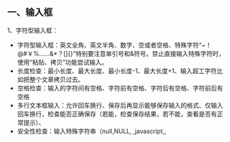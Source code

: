 ## 一、输入框
1、字符型输入框：
* 字符型输入框：英文全角、英文半角、数字、空或者空格、特殊字符“~！@#￥%……&*？[]{}”特别要注意单引号和&符号。禁止直接输入特殊字符时，使用“粘贴、拷贝”功能尝试输入。
* 长度检查：最小长度、最大长度、最小长度-1、最大长度+1、输入超工字符比如把整个文章拷贝过去。
* 空格检查：输入的字符间有空格、字符前有空格、字符后有空格、字符前后有空格
* 多行文本框输入：允许回车换行、保存后再显示能够保存输入的格式、仅输入回车换行，检查能否正确保存（若能，检查保存结果，若不能，查看是否有正常提示）、
* 安全性检查：输入特殊字符串（null,NULL, ,javascript,<script>,</script>,<title>,<html>,<td>）、输入脚本函数(<script>alert("abc")</script>)、doucment.write("abc")、<b>hello</b>）
2、数值型输入框：
* 边界值：最大值、最小值、最大值+1、最小值-1 
* 位数：最小位数、最大位数、最小位数-1最大位数+1、输入超长值、输入整数 
* 异常值、特殊字符：输入空白（NULL）、空格或"~!@#$%^&*()_+{}|[]\:"<>?;',./?;:'-=等可能导致系统错误的字符、禁止直接输入特殊字符时，尝试使用粘贴拷贝查看是否能正常提交、word中的特殊功能，通过剪贴板拷贝到输入框，分页符，分节符类似公式的上下标等、数值的特殊符号如∑，㏒，㏑，∏，+，-等、
输入负整数、负小数、分数、输入字母或汉字、小数（小数前0点舍去的情况，多个小数点的情况）、首位为0的数字如01、02、科学计数法是否支持1.0E2、全角数字与半角数字、数字与字母混合、16进制，8进制数值、货币型输入（允许小数点后面几位）、
* 安全性检查：不能直接输入就copy
3、日期型输入框：
* 合法性检查：(输入0日、1日、32日)、月输入[1、3、5、7、8、10、12]、日输入[31]、月输入[4、6、9、11]、日输入[30][31]、输入非闰年，月输入[2]，日期输入[28、29]、输入闰年，月输入[2]、日期输入[29、30]、月输入[0、1、12、13]
* 异常值、特殊字符：输入空白或NULL、输入~！@#￥%……&*（）{}[]等可能导致系统错误的字符
* 安全性检查：不能直接输入，就copy，是否数据检验出错？
4、信息重复:在一些需要命名,且名字应该唯一的信息输入重复的名字或ID,看系统有没有处理,会否报错,重名包括是否区分大小写,以及在输入内容的前后输入空格,系统是否作出正确处理.
## 二、搜索功能
若查询条件为输入框，则参考输入框对应类型的测试方法
1、功能实现：
* 如果支持模糊查询，搜索名称中任意一个字符是否能搜索到
* 比较长的名称是否能查到
* 输入系统中不存在的与之匹配的条件
* 用户进行查询操作时，一般情况是不进行查询条件的清空，除非需求特殊说明。
2、组合测试：
* 不同查询条件之间来回选择，是否出现页面错误（单选框和多选框最容易出错）
* 测试多个查询条件时，要注意查询条件的组合测试，可能不同组合的测试会报错。
 
## 三、添加、修改功能
1、特殊键：（1）是否支持Tab键 （2）是否支持回车键    
2、提示信息：（1）不符合要求的地方是否有错误提示   
3、唯一性：（1）字段唯一的，是否可以重复添加，添加后是否能修改为已存在的字段（字段包括区分大小写以及在输入的内容前后输入空格，保存后，数据是否真的插入到数据库中，注意保存后数据的正确性）    
4、数据 正确性：    
* 对编辑页的每个编辑项进行修改，点击保存，是否可以保存成功，检查想关联的数据是否得到更新。
* 进行必填项检查（即是否给出提示以及提示后是否依然把数据存到数据库中；是否提示后出现页码错乱等）
* 是否能够连续添加（针对特殊情况）
* 在编辑的时候，注意编辑项的长度限制，有时在添加的时候有，在编辑的时候却没有（注意要添加和修改规则是否一致）
* 对于有图片上传功能的编辑框，若不上传图片，查看编辑页面时是否显示有默认的图片，若上传图片，查看是否显示为上传图片
* 修改后增加数据后，特别要注意查询页面的数据是否及时更新，特别是在首页时要注意数据的更新。
* 提交数据时，连续多次点击，查看系统会不会连续增加几条相同的数据或报错。
* 若结果列表中没有记录或者没选择某条记录，点击修改按钮，系统会抛异常。
 
## 四、删除功能
1、特殊键：（1）是否支持Tab键 （2）是否支持回车键   
2、提示信息：（1）不选择任何信息，直接点击删除按钮，是否有提示（2）删除某条信息时，应该有确认提示    
3、数据 实现：（1）是否能连续删除多个产品（2）当只有一条数据时，是否可以删除成功 （3）删除一条数据后，是否可以添加相同的数据（4）如系统支持批量删除，注意删除的信息是否正确 （5）如有全选，注意是否把所有的数据删除（6）删除数据时，要注意相应查询页面的数据是否及时更新 （7）如删除的数据与其他业务数据关联，要注意其关联性（如删除部门信息时，部门下游员工，则应该给出提示）（8）如果结果列表中没有记录或没有选择任何一条记录，点击删除按钮系统会报错。
 
如：某一功能模块具有最基本的增删改查功能，则需要进行以下测试
单项功能测试（增加、修改、查询、删除）  
增加——>增加——>增加 （连续增加测试）   
增加——>删除   
增加——>删除——>增加 （新增加的内容与删除内容一致）   
增加——>修改——>删除   
修改——>修改——>修改 （连续修改测试）  
修改——>增加（新增加的内容与修改前内容一致）   
修改——>删除  
修改——>删除——>增加 （新增加的内容与删除内容一致）   
删除——>删除——>删除 （连续删除测试）   
 
## 五、注册、登陆模块
1、注册功能：   
* 注册时，设置密码为特殊版本号，检查登录时是否会报错   
* 注册成功后，页面应该以登陆状态跳转到首页或指定页面  
* 在注册信息中删除已输入的信息，检查是否可以注册成功。  
2、登陆 功能：
* 输入正确的用户名和正确的密码
* 输入正确的用户名和错误的密码
* 输入错误的用户名和正确的密码
* 输入错误的用户名和错误的密码
* 不输入用户名和密码（均为空格）
* 只输入用户名，密码为空
* 用户名为空，只输入密码
* 输入正确的用户名和密码，但是不区分大小写
* 用户名和密码包括特殊字符
* 用户名和密码输入超长值
* 已删除的用户名和密码
* 登录时，当页面刷新或重新输入数据时，验证码是否更新
 
## 六、上传图片测试
1、功能 实现：
* 文件类型正确、大小合适
* 文件类型正确，大小不合适
* 文件类型错误，大小合适
* 文件类型和大小都合适，上传一个正在使用中的图片
* 文件类型大小都合适，手动输入存在的图片地址来上传
* 文件类型和大小都合适，输入不存在的图片地址来上传
* 文件类型和大小都合适，输入图片名称来上传
* 不选择文件直接点击上传，查看是否给出提示
* 连续多次选择不同的文件，查看是否上传最后一次选择的文件
 
## 七、查询结果列表
1、功能 实现：
* 列表、列宽是否合理
* 列表数据太宽有没有提供横向滚动
* 列表的列名有没有与内容对应
* 列表的每列的列名是否描述的清晰
* 列表是否把不必要的列都显示出来
* 点击某列进行排序，是否会报错（点击查看每一页的排序是否正确）
* 双击或单击某列信息，是否会报错
 
## 八、返回键检查
1、一条已经成功提交的记录，返回后再提交，是否做了处理   
2、检查多次使用返回键的情况，在有返回键的地方，返回到原来的页面多次，查看是否会出错     
 
## 九、回车键检查
1、在输入结果后，直接按回车键，看系统如何处理，是否会报错
 
## 十、刷新键检查
1、在Web系统中，使用刷新键，看系统如何处理，是否会报错
 
## 十一、直接URL链接检查
1、在Web系统中，在地址栏直接输入各个功能页面的URL地址，看系统如何处理，是否能够直接链接查看（匿名查看），是否有权限控制，是否直接执行，并返回相应结果页；
 
## 十二、界面和易用性测试
1. 风格、样式、颜色是否协调
2. 界面布局是否整齐、协调（保证全部显示出来的，尽量不要使用滚动条
3. 界面操作、标题描述是否恰当（描述有歧义、注意是否有错别字）
4. 操作是否符合人们的常规习惯（有没有把相似的功能的控件放在一起，方便操作）
5. 提示界面是否符合规范（不应该显示英文的cancel、ok，应该显示中文的确定等）
6. 界面中各个控件是否对齐
7. 日期控件是否可编辑
8. 日期控件的长度是否合理，以修改时可以把时间全部显示出来为准
9. 查询结果列表列宽是否合理、标签描述是否合理
10. 查询结果列表太宽没有横向滚动提示
11. 对于信息比较长的文本，文本框有没有提供自动竖直滚动条
12. 数据录入控件是否方便
13. 有没有支持Tab键，键的顺序要有条理，不乱跳
14. 有没有提供相关的热键
15. 控件的提示语描述是否正确
16. 模块调用是否统一，相同的模块是否调用同一个界面
17. 用滚动条移动页面时，页面的控件是否显示正常
18. 日期的正确格式应该是XXXX-XX-XX或XXXX-XX-XX XX:XX:XX
19. 页面是否有多余按钮或标签
20. 窗口标题或图标是否与菜单栏的统一
21. 窗口的最大化、最小化是否能正确切换
22. 对于正常的功能，用户可以不必阅读用户手册就能使用
23. 执行风险操作时，有确认、删除等提示吗
24. 操作顺序是否合理
25. 正确性检查：检查页面上的form, button, table, header, footer,提示信息，还有其他文字拼写，句子的语法等是否正确。
26. 系统应该在用户执行错误的操作之前提出警告，提示信息.
27. 页面分辨率检查，在各种分辨率浏览系统检查系统界面友好性。
28. 合理性检查：做delete, update, add, cancel, back等操作后，查看信息回到的页面是否合理。
29. 检查本地化是否通过：英文版不应该有中文信息，英文翻译准确，专业。
 
## 十三、兼容性测试
兼容性测试不只是指界面在不同操作系统或浏览器下的兼容，有些功能方面的测试，也要考虑到兼容性，
包括操作系统兼容和应用软件兼容，可能还包括硬件兼容
比如涉及到ajax、jquery、javascript等技术的，都要考虑到不同浏览器下的兼容性问题。
 
## 十四、链接测试
主要是保证链接的可用性和正确性，它也是网站测试中比较重要的一个方面。
可以使用特定的工具如XENU来进行链接测试。
1导航测试导航描述了用户在一个页面内操作的方式，在不同的用户接口控制之间，例如按钮、对话框、列表和窗口等；或在不同的连接页面之间。通过考虑下列问题，可以决定一个Web应用系统是否易于导航：导航是否直观？Web系统的主要部分是否可通过主页存取？Web系统是否需要站点地图、搜索引擎或其他的导航帮助？
在一个页面上放太多的信息往往起到与预期相反的效果。Web应用系统的用户趋向于目的驱动，很快地扫描一个Web应用系统，看是否有满足自己需要的信息，如果没有，就会很快地离开。很少有用户愿意花时间去熟悉Web应用系统的结构，因此，Web应用系统导航帮助要尽可能地准确。导航的另一个重要方面是Web应用系统的页面结构、导航、菜单、连接的风格是否一致。确保用户凭直觉就知道Web应用系统里面是否还有内容，内容在什么地方。
Web应用系统的层次一旦决定，就要着手测试用户导航功能，让最终用户参与这种测试，效果将更加明显。
### 2图形测试
在Web应用系统中，适当的图片和动画既能起到广告宣传的作用，又能起到美化页面的功能。一个Web应用系统的图形可以包括图片、动画、边框、颜色、字体、背景、按钮等。图形测试的内容有：    
（1）要确保图形有明确的用途，图片或动画不要胡乱地堆在一起，以免浪费传输时间。Web应用系统的图片尺寸要尽量地小，并且要能清楚地说明某件事情，一般都链接到某个具体的页面。    
（2）验证所有页面字体的风格是否一致。     
（3）背景颜色应该与字体颜色和前景颜色相搭配。    
（4）图片的大小和质量也是一个很重要的因素，一般采用JPG或GIF压缩，最好能使图片的大小减小到30k以下     
（5）最后，需要验证的是文字回绕是否正确。如果说明文字指向右边的图片，应该确保该图片出现在右边。不要因为使用图片而使窗口和段落排列古怪或者出现孤行。     
通常来说，使用少许或尽量不使用背景是个不错的选择。如果您想用背景，那么最好使用单色的，和导航条一起放在页面的左边。另外，图案和图片可能会转移用户的注意力。

## 十五、业务流程测试（主要功能测试）
业务流程，一般会涉及到多个模块的数据，所以在对业务流程测试时，首先要保证单个模块功能的正确性，其次就要对各个模块间传递的数据进行测试，这往往是容易出现问题的地方，测试时一定要设计不同的数据进行测试。

## 十六、安全性测试
* SQL注入（比如登陆页面）
* XSS跨网站脚本攻击：程序或数据库没有对一些特殊字符进行过滤或处理，导致用户所输入的一些破坏性的脚本语句能够直接写进数据库中，浏览器会直接执行这些脚本语句，破坏网站的正常显示，或网站用户的信息被盗,构造脚本语句时，要保证脚本的完整性。
　　document.write("abc")
　　<script>alter("abc")</script>
* URL地址后面随便输入一些符号，并尽量是动态参数靠后
* 验证码更新问题
* 现在的Web应用系统基本采用先注册，后登陆的方式。因此，必须测试有效和无效的用户名和密码，要注意到是否大小写敏感，可以试多少次的限制，是否可以不登陆而直接浏览某个页面等。
* Web应用系统是否有超时的限制，也就是说，用户登陆后在一定时间内（例如15分钟）没有点击任何页面，是否需要重新登陆才能正常使用。
* 为了保证Web应用系统的安全性，日志文件是至关重要的。需要测试相关信息是否写进了日志文件、是否可追踪。
* 当使用了安**接字时，还要测试加密是否正确，检查信息的完整性。
* 服务器端的脚本常常构成安全漏洞，这些漏洞又常常被黑客利用。所以，还要测试没有经过授权，就不能在服务器端放置和编辑脚本的问题。
 
## 十七、性能测试
### 1连接速度测试
用户连接到Web应用系统的速度根据上网方式的变化而变化，他们或许是电话拨号，或是宽带上网。当下载一个程序时，用户可以等较长的时间，但如果仅仅访问一个页面就不会这样。如果Web系统响应时间太长（例如超过5秒钟），用户就会因没有耐心等待而离开。
另外，有些页面有超时的限制，如果响应速度太慢，用户可能还没来得及浏览内容，就需要重新登陆了。而且，连接速度太慢，还可能引起数据丢失，使用户得不到真实的页面。
### 2负载测试
负载测试是为了测量Web系统在某一负载级别上的性能，以保证Web系统在需求范围内能正常工作。负载级别可以是某个时刻同时访问Web系统的用户数量，也可以是在线数据处理的数量。例如：Web应用系统能允许多少个用户同时在线？如果超过了这个数量，会出现什么现象？Web应用系统能否处理大量用户对同一个页面的请求？
### 3压力测试
负载测试应该安排在Web系统发布以后，在实际的网络环境中进行测试。因为一个企业内部员工，特别是项目组人员总是有限的，而一个Web系统能同时处理的请求数量将远远超出这个限度，所以，只有放在Internet上，接受负载测试，其结果才是正确可信的。进行压力测试是指实际破坏一个Web应用系统，测试系统的反映。压力测试是测试系统的限制和故障恢复能力，也就是测试Web应用系统会不会崩溃，在什么情况下会崩溃。黑客常常提供错误的数据负载，直到Web应用系统崩溃，接着当系统重新启动时获得存取权。
压力测试的区域包括表单、登陆和其他信息传输页面等。
 
####备注：
* 负载/压力测试应该关注什么     
测试需要验证系统能否在同一时间响应大量的用户，在用户传送大量数据的时候能否响应，系统能否长时间运行。可访问性对用户来说是极其重要的。如果用户得到“系统忙”的信息，他们可能放弃，并转向竞争对手。系统检测不仅要使用户能够正常访问站点，在很多情况下，可能会有黑客试图通过发送大量数据包来攻击服务器。出于安全的原因，测试人员应该知道当系统过载时，需要采取哪些措施，而不是简单地提升系统性能。
1. 瞬间访问高峰    
如果您的站点用于公布彩票的抽奖结果，最好使系统在中奖号码公布后的一段时间内能够响应上百万的请求。负载测试工具能够模拟X个用户同时访问测试站点。
2. 每个用户传送大量数据   
网上书店的多数用户可能只订购1-5书，但是大学书店可能会订购5000本有关心理学介绍的课本?或者一个祖母为她的50个儿孙购买圣诞礼物(当然每个孩子都有自己的邮件地址)系统能处理单个用户的大量数据吗?
3. 长时间的使用    
如果站点用于处理鲜花订单，那么至少希望它在母亲节前的一周内能持续运行。如果站点提供基于web的email服务，那么点最好能持续运行几个月，甚至几年。可能需要使用自动测试工具来完成这种类型的测试，因为很难通过手工完成这些测试。你可以想象组织100个人同时点击某个站点。但是同时组织100000个人呢。通常，测试工具在第二次使用的时候，它创造的效益，就足以支付成本。而且，测试工具安装完成之后，再次使用的时候，只要点击几下。
采取措施：采用性能测试工具WAS、ACT，LR等协助进行测试

 
十八、测试中应该注意的其他情况
1. 在测试时，与网络有关的步骤或者模块必须考虑到断网的情况
2. 每个页面都有相应的Title，不能为空，或者显示“无标题页”
3. 在测试的时候要考虑到页面出现滚动条时，滚动条上下滚动时，页面是否正常
4. URL不区分大小写，大小写不敏感
5. 对于电子商务网站，当用户并发购买数量大于库存的数量时，系统如何处理
6. 测试数据避免单纯输入“123”、“abc“之类的，让测试数据尽量接近实际
7. 进行测试时，尽量不要用超级管理员进行测试，用新建的用户进行测试。测试人员尽量不要使用同一个用户进行测试
8. 提示信息：提示信息是否完整、正确、详细
9. 帮助信息：是否提供帮助信息，帮助信息的表现形式（页面文字、提示信息、帮助文件），帮助信息是否正确、详细
10. 可扩展性：是否由升级的余地，是否保留了接口
11. 稳定性：运行所需的软硬件配置，占用资源情况，出现问题时的容错性，对数据的保护
12. 运行速度：运行的快慢，带宽占用情况
